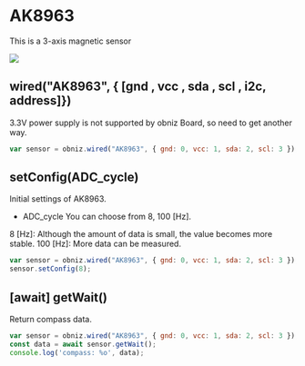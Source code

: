 # AK8963

This is a 3-axis magnetic sensor


![](./image.jpg)

## wired("AK8963", { [gnd , vcc , sda , scl , i2c, address]})

3.3V power supply is not supported by obniz Board, so need to get another way.

```javascript
var sensor = obniz.wired("AK8963", { gnd: 0, vcc: 1, sda: 2, scl: 3 });
```

## setConfig(ADC_cycle)

Initial settings of AK8963.

- ADC_cycle
You can choose from 8, 100 [Hz].

8 [Hz]: Although the amount of data is small, the value becomes more stable.
100 [Hz]: More data can be measured.

```javascript
var sensor = obniz.wired("AK8963", { gnd: 0, vcc: 1, sda: 2, scl: 3 });
sensor.setConfig(8);
```


## [await] getWait()

Return compass data.

```javascript
var sensor = obniz.wired("AK8963", { gnd: 0, vcc: 1, sda: 2, scl: 3 });
const data = await sensor.getWait();
console.log('compass: %o', data);
```
